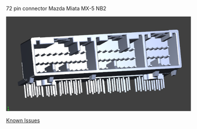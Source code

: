 72 pin connector Mazda Miata MX-5 NB2

![Connector](connector.png)

[Known Issues](known_issues.txt)  